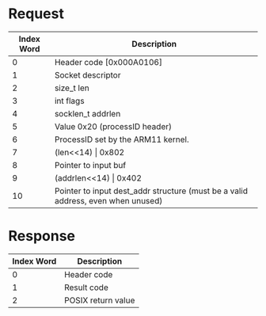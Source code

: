 # Request

| Index Word | Description                                                                      |
|------------|----------------------------------------------------------------------------------|
| 0          | Header code \[0x000A0106\]                                                       |
| 1          | Socket descriptor                                                                |
| 2          | size_t len                                                                       |
| 3          | int flags                                                                        |
| 4          | socklen_t addrlen                                                                |
| 5          | Value 0x20 (processID header)                                                    |
| 6          | ProcessID set by the ARM11 kernel.                                               |
| 7          | (len\<\<14) \| 0x802                                                             |
| 8          | Pointer to input buf                                                             |
| 9          | (addrlen\<\<14) \| 0x402                                                         |
| 10         | Pointer to input dest_addr structure (must be a valid address, even when unused) |

# Response

| Index Word | Description        |
|------------|--------------------|
| 0          | Header code        |
| 1          | Result code        |
| 2          | POSIX return value |